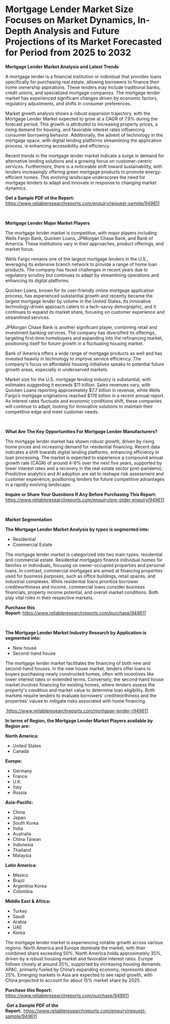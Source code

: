 <p><h1>Mortgage Lender Market Size Focuses on Market Dynamics, In-Depth Analysis and Future Projections of its Market Forecasted for Period from 2025 to 2032</h1></p><p><strong>Mortgage Lender Market Analysis and Latest Trends</strong></p>
<p><p>A mortgage lender is a financial institution or individual that provides loans specifically for purchasing real estate, allowing borrowers to finance their home ownership aspirations. These lenders may include traditional banks, credit unions, and specialized mortgage companies. The mortgage lender market has experienced significant changes driven by economic factors, regulatory adjustments, and shifts in consumer preferences.</p><p>Market growth analysis shows a robust expansion trajectory, with the Mortgage Lender Market expected to grow at a CAGR of 7.9% during the forecast period. This growth is attributed to increasing property prices, a rising demand for housing, and favorable interest rates influencing consumer borrowing behavior. Additionally, the advent of technology in the mortgage space, with digital lending platforms streamlining the application process, is enhancing accessibility and efficiency.</p><p>Recent trends in the mortgage lender market indicate a surge in demand for alternative lending solutions and a growing focus on customer-centric services. Furthermore, there is a noticeable shift toward sustainability, with lenders increasingly offering green mortgage products to promote energy-efficient homes. This evolving landscape underscores the need for mortgage lenders to adapt and innovate in response to changing market dynamics.</p></p>
<p><strong>Get a Sample PDF of the Report:&nbsp;</strong> <a href="https://www.reliableresearchreports.com/enquiry/request-sample/949611?utm_campaign=3673&utm_medium=2&utm_source=Github&utm_content=ia&utm_term=17042025&utm_id=mortgage-lender">https://www.reliableresearchreports.com/enquiry/request-sample/949611</a></p>
<p>&nbsp;</p>
<p><strong>Mortgage Lender Major Market Players</strong></p>
<p><p>The mortgage lender market is competitive, with major players including Wells Fargo Bank, Quicken Loans, JPMorgan Chase Bank, and Bank of America. These institutions vary in their approaches, product offerings, and market focus.</p><p>Wells Fargo remains one of the largest mortgage lenders in the U.S., leveraging its extensive branch network to provide a range of home loan products. The company has faced challenges in recent years due to regulatory scrutiny but continues to adapt by streamlining operations and enhancing its digital platforms.</p><p>Quicken Loans, known for its user-friendly online mortgage application process, has experienced substantial growth and recently became the largest mortgage lender by volume in the United States. Its innovative technology-driven approach caters to a tech-savvy demographic, and it continues to expand its market share, focusing on customer experience and streamlined services.</p><p>JPMorgan Chase Bank is another significant player, combining retail and investment banking services. The company has diversified its offerings, targeting first-time homebuyers and expanding into the refinancing market, positioning itself for future growth in a fluctuating housing market.</p><p>Bank of America offers a wide range of mortgage products as well and has invested heavily in technology to improve service efficiency. The company's focus on affordable housing initiatives speaks to potential future growth areas, especially in underserved markets.</p><p>Market size for the U.S. mortgage lending industry is substantial, with estimates suggesting it exceeds $11 trillion. Sales revenues vary, with Quicken Loans reporting approximately $7.7 billion in revenue, while Wells Fargo’s mortgage originations reached $176 billion in a recent annual report. As interest rates fluctuate and economic conditions shift, these companies will continue to adapt, looking for innovative solutions to maintain their competitive edge and meet customer needs.</p></p>
<p>&nbsp;</p>
<p><strong>What Are The Key Opportunities For Mortgage Lender Manufacturers?</strong></p>
<p><p>The mortgage lender market has shown robust growth, driven by rising home prices and increasing demand for residential financing. Recent data indicates a shift towards digital lending platforms, enhancing efficiency in loan processing. The market is expected to experience a compound annual growth rate (CAGR) of around 4-6% over the next five years, supported by lower interest rates and a recovery in the real estate sector post-pandemic. Predictive analytics and AI adoption are set to reshape risk assessment and customer experience, positioning lenders for future competitive advantages in a rapidly evolving landscape.</p></p>
<p><strong>Inquire or Share Your Questions If Any Before Purchasing This Report:</strong> <a href="https://www.reliableresearchreports.com/enquiry/pre-order-enquiry/949611?utm_campaign=3673&utm_medium=2&utm_source=Github&utm_content=ia&utm_term=17042025&utm_id=mortgage-lender">https://www.reliableresearchreports.com/enquiry/pre-order-enquiry/949611</a></p>
<p>&nbsp;</p>
<p><strong>Market Segmentation</strong></p>
<p><strong>The Mortgage Lender Market Analysis by types is segmented into:</strong></p>
<p><ul><li>Residential</li><li>Commercial Estate</li></ul></p>
<p><p>The mortgage lender market is categorized into two main types: residential and commercial estate. Residential mortgages finance individual homes for families or individuals, focusing on owner-occupied properties and personal loans. In contrast, commercial mortgages are aimed at financing properties used for business purposes, such as office buildings, retail spaces, and industrial complexes. While residential loans prioritize borrower creditworthiness and income, commercial loans consider business financials, property income potential, and overall market conditions. Both play vital roles in their respective markets.</p></p>
<p><strong>Purchase this Report:&nbsp;</strong><a href="https://www.reliableresearchreports.com/purchase/949611?utm_campaign=3673&utm_medium=2&utm_source=Github&utm_content=ia&utm_term=17042025&utm_id=mortgage-lender">https://www.reliableresearchreports.com/purchase/949611</a></p>
<p>&nbsp;</p>
<p><strong>The Mortgage Lender Market Industry Research by Application is segmented into:</strong></p>
<p><ul><li>New house</li><li>Second-hand house</li></ul></p>
<p><p>The mortgage lender market facilitates the financing of both new and second-hand houses. In the new house market, lenders offer loans to buyers purchasing newly constructed homes, often with incentives like lower interest rates or extended terms. Conversely, the second-hand house market involves financing for existing homes, where lenders assess the property's condition and market value to determine loan eligibility. Both markets require lenders to evaluate borrowers’ creditworthiness and the properties’ values to mitigate risks associated with home financing.</p></p>
<p><a href="https://www.reliableresearchreports.com/mortgage-lender-r949611?utm_campaign=3673&utm_medium=2&utm_source=Github&utm_content=ia&utm_term=17042025&utm_id=mortgage-lender">&nbsp;https://www.reliableresearchreports.com/mortgage-lender-r949611</a></p>
<p><strong>In terms of Region, the Mortgage Lender Market Players available by Region are:</strong></p>
<p>
    <p> <strong> North America: </strong>
        <ul>
            <li>United States</li>
            <li>Canada</li>
        </ul>
        </p> 
    <p> <strong> Europe: </strong>
        <ul>
            <li>Germany</li>
            <li>France</li>
            <li>U.K.</li>
            <li>Italy</li>
            <li>Russia</li>
        </ul>
        </p> 
    <p> <strong> Asia-Pacific: </strong>
        <ul>
            <li>China</li>
            <li>Japan</li>
            <li>South Korea</li>
            <li>India</li>
            <li>Australia</li>
            <li>China Taiwan</li>
            <li>Indonesia</li>
            <li>Thailand</li>
            <li>Malaysia</li>
        </ul>
        </p> 
    <p> <strong> Latin America: </strong>
        <ul>
            <li>Mexico</li>
            <li>Brazil</li>
            <li>Argentina Korea</li>
            <li>Colombia</li>
        </ul>
        </p> 
    <p> <strong> Middle East & Africa: </strong>
        <ul>
            <li>Turkey</li>
            <li>Saudi</li>
            <li>Arabia</li>
            <li>UAE</li>
            <li>Korea</li>
        </ul>
    </p>
    </p>
<p><p>The mortgage lender market is experiencing notable growth across various regions. North America and Europe dominate the market, with their combined share exceeding 50%. North America holds approximately 35%, driven by a robust housing market and favorable interest rates. Europe follows closely at around 20%, supported by increasing housing demands. APAC, primarily fueled by China’s expanding economy, represents about 25%. Emerging markets in Asia are expected to see rapid growth, with China projected to account for about 15% market share by 2025.</p></p>
<p><strong>Purchase this Report: </strong><a href="https://www.reliableresearchreports.com/purchase/949611?utm_campaign=3673&utm_medium=2&utm_source=Github&utm_content=ia&utm_term=17042025&utm_id=mortgage-lender">https://www.reliableresearchreports.com/purchase/949611</a></p>
<p>&nbsp;<strong>Get a Sample PDF of the Report:&nbsp;&nbsp;</strong><a href="https://www.reliableresearchreports.com/enquiry/request-sample/949611?utm_campaign=3673&utm_medium=2&utm_source=Github&utm_content=ia&utm_term=17042025&utm_id=mortgage-lender">https://www.reliableresearchreports.com/enquiry/request-sample/949611</a></p>
<p><strong></strong></p>
<p><p></p><p></p><p></p></p>